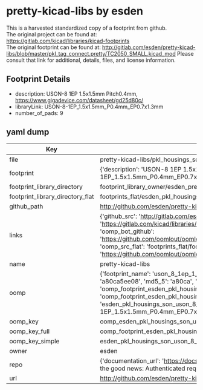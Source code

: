 # pretty-kicad-libs by esden  
This is a harvested standardized copy of a footprint from github.  
The original project can be found at:  
https://gitlab.com/kicad/libraries/kicad-footprints  
The original footprint can be found at:
http://gitlab.com/esden/pretty-kicad-libs/blob/master/pkl_tag_connect.pretty/TC2050_SMALL.kicad_mod
Please consult that link for additional, details, files, and license information.  
## Footprint Details
* description: USON-8 1EP 1.5x1.5mm Pitch0.4mm, https://www.gigadevice.com/datasheet/gd25d80c/  
* libraryLink: USON-8-1EP_1.5x1.5mm_P0.4mm_EP0.7x1.3mm  
* number_of_pads: 9  
## yaml dump  
| Key | Value |  
| --- | --- |  
| file | pretty-kicad-libs/pkl_housings_son.pretty/USON-8-1EP_1.5x1.5mm_P0.4mm_EP0.7x1.3mm.kicad_mod |  
| footprint | {'description': 'USON-8 1EP 1.5x1.5mm Pitch0.4mm, https://www.gigadevice.com/datasheet/gd25d80c/', 'libraryLink': 'USON-8-1EP_1.5x1.5mm_P0.4mm_EP0.7x1.3mm', 'number_of_pads': 9} |  
| footprint_library_directory | footprint_library_owner/esden_pretty-kicad-libs |  
| footprint_library_directory_flat | footprints_flat/esden_pkl_housings_son_uson_8_1ep_1_5x1_5mm_p0_4mm_ep0_7x1_3mm/working |  
| github_path | http://github.com/esden/pretty-kicad-libs/blob/master/pkl_housings_son.pretty/USON-8-1EP_1.5x1.5mm_P0.4mm_EP0.7x1.3mm.kicad_mod |  
| links | {'github_src': 'http://gitlab.com/esden/pretty-kicad-libs/blob/master/pkl_tag_connect.pretty/TC2050_SMALL.kicad_mod', 'github_src_repo': 'https://gitlab.com/kicad/libraries/kicad-footprints', 'oomp_bot': 'footprints/esden_pkl_housings_son_uson_8_1ep_1_5x1_5mm_p0_4mm_ep0_7x1_3mm/working', 'oomp_bot_github': 'https://github.com/oomlout/oomlout_oomp_footprint_bot/tree/main/footprints/esden_pkl_housings_son_uson_8_1ep_1_5x1_5mm_p0_4mm_ep0_7x1_3mm/working', 'oomp_src_flat': 'footprints_flat/footprints_flat/esden_pkl_housings_son_uson_8_1ep_1_5x1_5mm_p0_4mm_ep0_7x1_3mm/working', 'oomp_src_flat_github': 'https://github.com/oomlout/oomlout_oomp_footprint_src/tree/main/footprints_flat/esden_pkl_housings_son_uson_8_1ep_1_5x1_5mm_p0_4mm_ep0_7x1_3mm/working'} |  
| name | pretty-kicad-libs |  
| oomp | {'footprint_name': 'uson_8_1ep_1_5x1_5mm_p0_4mm_ep0_7x1_3mm', 'library_name': 'pkl_housings_son', 'md5': 'a80ca5ee086c5036f1ca189276bcf660', 'md5_10': 'a80ca5ee08', 'md5_5': 'a80ca', 'md5_6': 'a80ca5', 'oomp_key': 'oomp_esden_pkl_housings_son_uson_8_1ep_1_5x1_5mm_p0_4mm_ep0_7x1_3mm', 'oomp_key_extra': 'oomp_footprint_esden_pkl_housings_son_uson_8_1ep_1_5x1_5mm_p0_4mm_ep0_7x1_3mm', 'oomp_key_full': 'oomp_footprint_esden_pkl_housings_son_uson_8_1ep_1_5x1_5mm_p0_4mm_ep0_7x1_3mm_a80ca5', 'oomp_key_simple': 'esden_pkl_housings_son_uson_8_1ep_1_5x1_5mm_p0_4mm_ep0_7x1_3mm', 'original_filename': 'pretty-kicad-libs/pkl_housings_son.pretty/USON-8-1EP_1.5x1.5mm_P0.4mm_EP0.7x1.3mm.kicad_mod', 'owner_name': 'esden'} |  
| oomp_key | oomp_esden_pkl_housings_son_uson_8_1ep_1_5x1_5mm_p0_4mm_ep0_7x1_3mm |  
| oomp_key_full | oomp_footprint_esden_pkl_housings_son_uson_8_1ep_1_5x1_5mm_p0_4mm_ep0_7x1_3mm |  
| oomp_key_simple | esden_pkl_housings_son_uson_8_1ep_1_5x1_5mm_p0_4mm_ep0_7x1_3mm |  
| owner | esden |  
| repo | {'documentation_url': 'https://docs.github.com/rest/overview/resources-in-the-rest-api#rate-limiting', 'message': "API rate limit exceeded for 84.66.173.59. (But here's the good news: Authenticated requests get a higher rate limit. Check out the documentation for more details.)"} |  
| url | http://github.com/esden/pretty-kicad-libs |  

